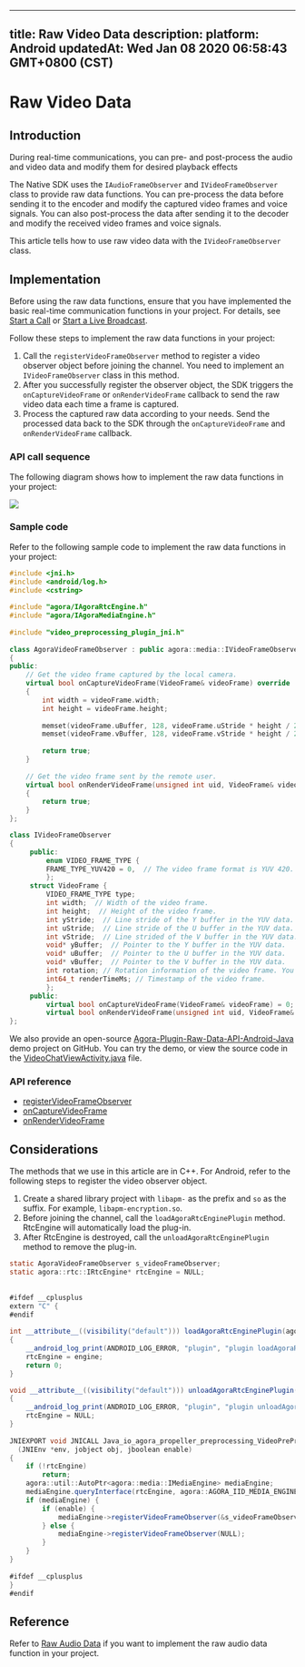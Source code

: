 
---
title: Raw Video Data
description: 
platform: Android
updatedAt: Wed Jan 08 2020 06:58:43 GMT+0800 (CST)
---
# Raw Video Data
## Introduction

During real-time communications, you can pre- and post-process the audio and video data and modify them for desired playback effects

The Native SDK uses the `IAudioFrameObserver` and `IVideoFrameObserver` class to provide raw data functions. You can pre-process the data before sending it to the encoder and modify the captured video frames and voice signals. You can also post-process the data after sending it to the decoder and modify the received video frames and voice signals.

This article tells how to use raw video data with the `IVideoFrameObserver` class.

## Implementation

Before using the raw data functions, ensure that you have implemented the basic real-time communication functions in your project. For details, see [Start a Call](../../en/Interactive%20Broadcast/start_call_android.md) or [Start a Live Broadcast](../../en/Interactive%20Broadcast/start_live_android.md).

Follow these steps to implement the raw data functions in your project:

1. Call the `registerVideoFrameObserver` method to register a video observer object before joining the channel. You need to implement an `IVideoFrameObserver` class in this method.
2. After you successfully register the observer object, the SDK triggers the `onCaptureVideoFrame` or `onRenderVideoFrame` callback to send the raw video data each time a frame is captured.
3. Process the captured raw data according to your needs. Send the processed data back to the SDK through the `onCaptureVideoFrame` and `onRenderVideoFrame` callback.

### API call sequence

The following diagram shows how to implement the raw data functions in your project:

![](https://web-cdn.agora.io/docs-files/1569217891150)

### Sample code

Refer to the following sample code to implement the raw data functions in your project:

```C++
#include <jni.h>
#include <android/log.h>
#include <cstring>
 
#include "agora/IAgoraRtcEngine.h"
#include "agora/IAgoraMediaEngine.h"
 
#include "video_preprocessing_plugin_jni.h"
 
class AgoraVideoFrameObserver : public agora::media::IVideoFrameObserver
{
public:
    // Get the video frame captured by the local camera.
    virtual bool onCaptureVideoFrame(VideoFrame& videoFrame) override
    {
        int width = videoFrame.width;
        int height = videoFrame.height;
 
        memset(videoFrame.uBuffer, 128, videoFrame.uStride * height / 2);
        memset(videoFrame.vBuffer, 128, videoFrame.vStride * height / 2);
 
        return true;
    }
     
    // Get the video frame sent by the remote user.
    virtual bool onRenderVideoFrame(unsigned int uid, VideoFrame& videoFrame) override
    {
        return true;
    }
};

class IVideoFrameObserver
{
     public:
         enum VIDEO_FRAME_TYPE {
         FRAME_TYPE_YUV420 = 0,  // The video frame format is YUV 420.
         };
     struct VideoFrame {
         VIDEO_FRAME_TYPE type;
         int width;  // Width of the video frame.
         int height;  // Height of the video frame.
         int yStride;  // Line stride of the Y buffer in the YUV data.
         int uStride;  // Line stride of the U buffer in the YUV data.
         int vStride;  // Line strided of the V buffer in the YUV data.
         void* yBuffer;  // Pointer to the Y buffer in the YUV data.
         void* uBuffer;  // Pointer to the U buffer in the YUV data.
         void* vBuffer;  // Pointer to the V buffer in the YUV data.
         int rotation; // Rotation information of the video frame. You can set it as 0, 90, 180, or 270.
         int64_t renderTimeMs; // Timestamp of the video frame.
         };
     public:
         virtual bool onCaptureVideoFrame(VideoFrame& videoFrame) = 0;
         virtual bool onRenderVideoFrame(unsigned int uid, VideoFrame& videoFrame) = 0;
};
```

We also provide an open-source [Agora-Plugin-Raw-Data-API-Android-Java](https://github.com/AgoraIO/Advanced-Video/blob/master/Capture-Raw-Video-Data/Agora-Plugin-Raw-Data-API-Android-Java) demo project on GitHub. You can try the demo, or view the source code in the [VideoChatViewActivity.java](https://github.com/AgoraIO/Advanced-Video/blob/master/Capture-Raw-Video-Data/Agora-Plugin-Raw-Data-API-Android-Java/app/src/main/java/io/agora/rtc/plugin/rawdata/sample/VideoChatViewActivity.java) file.

### API reference

 - [registerVideoFrameObserver](https://docs.agora.io/en/Interactive%20Broadcast/API%20Reference/cpp/classagora_1_1media_1_1_i_media_engine.html#a5eee4dfd1fd46e4a865feba163f3c5de)
 - [onCaptureVideoFrame](https://docs.agora.io/en/Interactive%20Broadcast/API%20Reference/cpp/classagora_1_1media_1_1_i_video_frame_observer.html#a915c673aec879dcc2b08246bb2fcf49a)
 - [onRenderVideoFrame](https://docs.agora.io/en/Interactive%20Broadcast/API%20Reference/cpp/classagora_1_1media_1_1_i_video_frame_observer.html#a966ed2459b6887c52112af638bc27c14)

## Considerations

The methods that we use in this article are in C++. For Android, refer to the following steps to register the video observer object.

1. Create a shared library project with `libapm-` as the prefix and `so` as the suffix. For example, `libapm-encryption.so`.
2. Before joining the channel, call the `loadAgoraRtcEnginePlugin` method. RtcEngine will automatically load the plug-in.
3. After RtcEngine is destroyed, call the `unloadAgoraRtcEnginePlugin` method to remove the plug-in.

```java
static AgoraVideoFrameObserver s_videoFrameObserver;
static agora::rtc::IRtcEngine* rtcEngine = NULL;
 
 
#ifdef __cplusplus
extern "C" {
#endif
 
int __attribute__((visibility("default"))) loadAgoraRtcEnginePlugin(agora::rtc::IRtcEngine* engine)
{
    __android_log_print(ANDROID_LOG_ERROR, "plugin", "plugin loadAgoraRtcEnginePlugin");
    rtcEngine = engine;
    return 0;
}

void __attribute__((visibility("default"))) unloadAgoraRtcEnginePlugin(agora::rtc::IRtcEngine* engine)
{
    __android_log_print(ANDROID_LOG_ERROR, "plugin", "plugin unloadAgoraRtcEnginePlugin");
    rtcEngine = NULL;
}
 
JNIEXPORT void JNICALL Java_io_agora_propeller_preprocessing_VideoPreProcessing_enablePreProcessing
  (JNIEnv *env, jobject obj, jboolean enable)
{
    if (!rtcEngine)
        return;
    agora::util::AutoPtr<agora::media::IMediaEngine> mediaEngine;
    mediaEngine.queryInterface(rtcEngine, agora::AGORA_IID_MEDIA_ENGINE);
    if (mediaEngine) {
        if (enable) {
            mediaEngine->registerVideoFrameObserver(&s_videoFrameObserver);
        } else {
            mediaEngine->registerVideoFrameObserver(NULL);
        }
    }
}
 
#ifdef __cplusplus
}
#endif
```

## Reference

Refer to [Raw Audio Data](../../en/Interactive%20Broadcast/raw_data_audio_android.md) if you want to implement the raw audio data function in your project.
 
 

